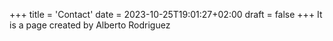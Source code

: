 +++
title = 'Contact'
date = 2023-10-25T19:01:27+02:00
draft = false
+++
It is a page created by Alberto Rodriguez
